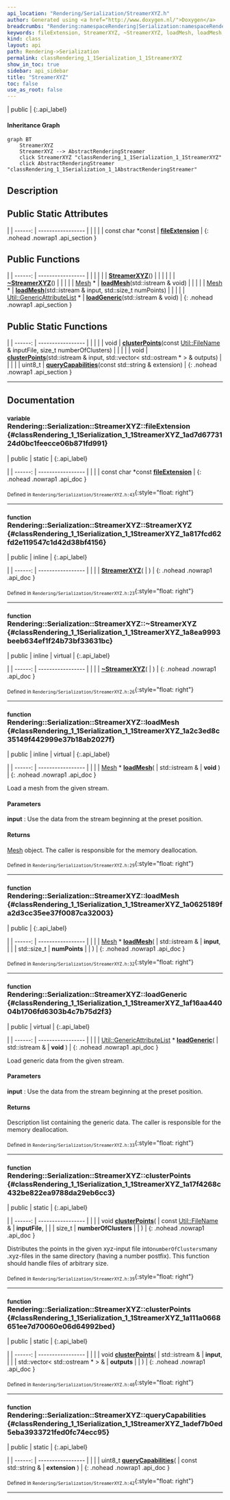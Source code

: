 ```yaml
---
api_location: "Rendering/Serialization/StreamerXYZ.h"
author: Generated using <a href="http://www.doxygen.nl/">Doxygen</a>
breadcrumbs: "Rendering:namespaceRendering|Serialization:namespaceRendering_1_1Serialization"
keywords: fileExtension, StreamerXYZ, ~StreamerXYZ, loadMesh, loadMesh, loadGeneric, clusterPoints, clusterPoints, queryCapabilities
kind: class
layout: api
path: Rendering->Serialization
permalink: classRendering_1_1Serialization_1_1StreamerXYZ
show_in_toc: true
sidebar: api_sidebar
title: "StreamerXYZ"
toc: false
use_as_root: false
---
```


| public |
{:.api_label}

#### Inheritance Graph

```mermaid
graph BT
	StreamerXYZ
	StreamerXYZ --> AbstractRenderingStreamer
	click StreamerXYZ "classRendering_1_1Serialization_1_1StreamerXYZ"
	click AbstractRenderingStreamer "classRendering_1_1Serialization_1_1AbstractRenderingStreamer"
```

## Description





## Public Static Attributes

|
| ------: | ----------------- |
|  | |
| const char *const | **[fileExtension](#classRendering_1_1Serialization_1_1StreamerXYZ_1ad7d6773124d0bc1feecce06b871fd991)**  |
{: .nohead .nowrap1 .api_section }


## Public Functions

|
| ------: | ----------------- |
|  | |
|  | **[StreamerXYZ](#classRendering_1_1Serialization_1_1StreamerXYZ_1a817fcd62fd2e119547c1d42d38bf4156)**() |
|  | |
|  | **[~StreamerXYZ](#classRendering_1_1Serialization_1_1StreamerXYZ_1a8ea9993beeb634ef1f24b73bf33631bc)**() |
|  | |
| [Mesh](classRendering_1_1Mesh) * | **[loadMesh](#classRendering_1_1Serialization_1_1StreamerXYZ_1a2c3ed8c35149f442999e37b18ab2027f)**(std::istream & void) |
|  | |
| [Mesh](classRendering_1_1Mesh) * | **[loadMesh](#classRendering_1_1Serialization_1_1StreamerXYZ_1a0625189fa2d3cc35ee37f0087ca32003)**(std::istream & input, std::size_t numPoints) |
|  | |
| [Util::GenericAttributeList](classUtil_1_1GenericAttributeList) * | **[loadGeneric](#classRendering_1_1Serialization_1_1StreamerXYZ_1af16aa44004b1706fd6303b4c7b75d2f3)**(std::istream & void) |
{: .nohead .nowrap1 .api_section }


## Public Static Functions

|
| ------: | ----------------- |
|  | |
| void | **[clusterPoints](#classRendering_1_1Serialization_1_1StreamerXYZ_1a17f4268c432be822ea9788da29eb6cc3)**(const [Util::FileName](classUtil_1_1FileName) & inputFile, size_t numberOfClusters) |
|  | |
| void | **[clusterPoints](#classRendering_1_1Serialization_1_1StreamerXYZ_1a111a0668651ee7d70060e06d64992bed)**(std::istream & input, std::vector< std::ostream * > & outputs) |
|  | |
| uint8_t | **[queryCapabilities](#classRendering_1_1Serialization_1_1StreamerXYZ_1adef7b0ed5eba3933721fed0fc74ecc95)**(const std::string & extension) |
{: .nohead .nowrap1 .api_section }


-------------------------------------------------------------------

## Documentation

### <small>variable</small><br/> Rendering::Serialization::StreamerXYZ::fileExtension {#classRendering_1_1Serialization_1_1StreamerXYZ_1ad7d6773124d0bc1feecce06b871fd991}

| public | static |
{:.api_label}

|
| ------: | ----------------- |
|  |
| const char *const **[fileExtension](#classRendering_1_1Serialization_1_1StreamerXYZ_1ad7d6773124d0bc1feecce06b871fd991)**  |
{: .nohead .nowrap1 .api_doc }





<sub>Defined in `Rendering/Serialization/StreamerXYZ.h:43`</sub>{:style="float: right"}

-------------------------------------------------------------------

### <small>function</small><br/> Rendering::Serialization::StreamerXYZ::StreamerXYZ {#classRendering_1_1Serialization_1_1StreamerXYZ_1a817fcd62fd2e119547c1d42d38bf4156}

| public | inline |
{:.api_label}

|
| ------: | ----------------- |
|  |
|  **[StreamerXYZ](#classRendering_1_1Serialization_1_1StreamerXYZ_1a817fcd62fd2e119547c1d42d38bf4156)**( |  ) |
{: .nohead .nowrap1 .api_doc }





<sub>Defined in `Rendering/Serialization/StreamerXYZ.h:23`</sub>{:style="float: right"}

-------------------------------------------------------------------

### <small>function</small><br/> Rendering::Serialization::StreamerXYZ::~StreamerXYZ {#classRendering_1_1Serialization_1_1StreamerXYZ_1a8ea9993beeb634ef1f24b73bf33631bc}

| public | inline | virtual |
{:.api_label}

|
| ------: | ----------------- |
|  |
|  **[~StreamerXYZ](#classRendering_1_1Serialization_1_1StreamerXYZ_1a8ea9993beeb634ef1f24b73bf33631bc)**( |  ) |
{: .nohead .nowrap1 .api_doc }





<sub>Defined in `Rendering/Serialization/StreamerXYZ.h:26`</sub>{:style="float: right"}

-------------------------------------------------------------------

### <small>function</small><br/> Rendering::Serialization::StreamerXYZ::loadMesh {#classRendering_1_1Serialization_1_1StreamerXYZ_1a2c3ed8c35149f442999e37b18ab2027f}

| public | inline | virtual |
{:.api_label}

|
| ------: | ----------------- |
|  |
| [Mesh](classRendering_1_1Mesh) * **[loadMesh](#classRendering_1_1Serialization_1_1StreamerXYZ_1a2c3ed8c35149f442999e37b18ab2027f)**( | std::istream & | **void** ) |
{: .nohead .nowrap1 .api_doc }



Load a mesh from the given stream.


#### Parameters
**input**
:  Use the data from the stream beginning at the preset position.




#### Returns
 [Mesh](classRendering_1_1Mesh) object. The caller is responsible for the memory deallocation.





<sub>Defined in `Rendering/Serialization/StreamerXYZ.h:29`</sub>{:style="float: right"}

-------------------------------------------------------------------

### <small>function</small><br/> Rendering::Serialization::StreamerXYZ::loadMesh {#classRendering_1_1Serialization_1_1StreamerXYZ_1a0625189fa2d3cc35ee37f0087ca32003}

| public |
{:.api_label}

|
| ------: | ----------------- |
|  |
| [Mesh](classRendering_1_1Mesh) * **[loadMesh](#classRendering_1_1Serialization_1_1StreamerXYZ_1a0625189fa2d3cc35ee37f0087ca32003)**( | std::istream & | **input**, |
| | std::size_t | **numPoints** |
|   ) |
{: .nohead .nowrap1 .api_doc }





<sub>Defined in `Rendering/Serialization/StreamerXYZ.h:32`</sub>{:style="float: right"}

-------------------------------------------------------------------

### <small>function</small><br/> Rendering::Serialization::StreamerXYZ::loadGeneric {#classRendering_1_1Serialization_1_1StreamerXYZ_1af16aa44004b1706fd6303b4c7b75d2f3}

| public | virtual |
{:.api_label}

|
| ------: | ----------------- |
|  |
| [Util::GenericAttributeList](classUtil_1_1GenericAttributeList) * **[loadGeneric](#classRendering_1_1Serialization_1_1StreamerXYZ_1af16aa44004b1706fd6303b4c7b75d2f3)**( | std::istream & | **void** ) |
{: .nohead .nowrap1 .api_doc }



Load generic data from the given stream.


#### Parameters
**input**
:  Use the data from the stream beginning at the preset position.




#### Returns
Description list containing the generic data. The caller is responsible for the memory deallocation.





<sub>Defined in `Rendering/Serialization/StreamerXYZ.h:33`</sub>{:style="float: right"}

-------------------------------------------------------------------

### <small>function</small><br/> Rendering::Serialization::StreamerXYZ::clusterPoints {#classRendering_1_1Serialization_1_1StreamerXYZ_1a17f4268c432be822ea9788da29eb6cc3}

| public | static |
{:.api_label}

|
| ------: | ----------------- |
|  |
| void **[clusterPoints](#classRendering_1_1Serialization_1_1StreamerXYZ_1a17f4268c432be822ea9788da29eb6cc3)**( | const [Util::FileName](classUtil_1_1FileName) & | **inputFile**, |
| | size_t | **numberOfClusters** |
|   ) |
{: .nohead .nowrap1 .api_doc }



Distributes the points in the given xyz-input file into`numberOfClusters`many .xyz-files in the same directory (having a number postfix). This function should handle files of arbitrary size.



<sub>Defined in `Rendering/Serialization/StreamerXYZ.h:39`</sub>{:style="float: right"}

-------------------------------------------------------------------

### <small>function</small><br/> Rendering::Serialization::StreamerXYZ::clusterPoints {#classRendering_1_1Serialization_1_1StreamerXYZ_1a111a0668651ee7d70060e06d64992bed}

| public | static |
{:.api_label}

|
| ------: | ----------------- |
|  |
| void **[clusterPoints](#classRendering_1_1Serialization_1_1StreamerXYZ_1a111a0668651ee7d70060e06d64992bed)**( | std::istream & | **input**, |
| | std::vector< std::ostream * > & | **outputs** |
|   ) |
{: .nohead .nowrap1 .api_doc }





<sub>Defined in `Rendering/Serialization/StreamerXYZ.h:40`</sub>{:style="float: right"}

-------------------------------------------------------------------

### <small>function</small><br/> Rendering::Serialization::StreamerXYZ::queryCapabilities {#classRendering_1_1Serialization_1_1StreamerXYZ_1adef7b0ed5eba3933721fed0fc74ecc95}

| public | static |
{:.api_label}

|
| ------: | ----------------- |
|  |
| uint8_t **[queryCapabilities](#classRendering_1_1Serialization_1_1StreamerXYZ_1adef7b0ed5eba3933721fed0fc74ecc95)**( | const std::string & | **extension** ) |
{: .nohead .nowrap1 .api_doc }





<sub>Defined in `Rendering/Serialization/StreamerXYZ.h:42`</sub>{:style="float: right"}

-------------------------------------------------------------------

